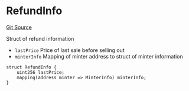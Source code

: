 # RefundInfo
[Git Source](https://github.com/fxhash/fxhash-evm-contracts/blob/709c3bd5035ed7a7acc4391ca2a42cf2ad71efed/src/lib/Structs.sol)

Struct of refund information
- `lastPrice` Price of last sale before selling out
- `minterInfo` Mapping of minter address to struct of minter information


```solidity
struct RefundInfo {
    uint256 lastPrice;
    mapping(address minter => MinterInfo) minterInfo;
}
```

